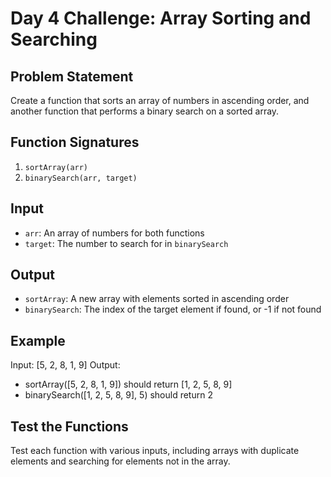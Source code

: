 # Day 4 Challenge: Array Sorting and Searching

## Problem Statement
Create a function that sorts an array of numbers in ascending order, and another function that performs a binary search on a sorted array.

## Function Signatures
1. `sortArray(arr)`
2. `binarySearch(arr, target)`

## Input
- `arr`: An array of numbers for both functions
- `target`: The number to search for in `binarySearch`

## Output
- `sortArray`: A new array with elements sorted in ascending order
- `binarySearch`: The index of the target element if found, or -1 if not found

## Example
Input: [5, 2, 8, 1, 9]
Output:
- sortArray([5, 2, 8, 1, 9]) should return [1, 2, 5, 8, 9]
- binarySearch([1, 2, 5, 8, 9], 5) should return 2

## Test the Functions
Test each function with various inputs, including arrays with duplicate elements and searching for elements not in the array.